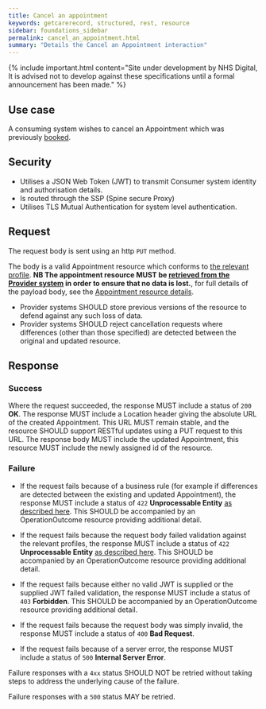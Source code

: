 ```yaml
---
title: Cancel an appointment
keywords: getcarerecord, structured, rest, resource
sidebar: foundations_sidebar
permalink: cancel_an_appointment.html
summary: "Details the Cancel an Appointment interaction"
---
```


{% include important.html content="Site under development by NHS Digital, It is advised not to develop against these specifications until a formal announcement has been made." %}

## Use case ##

A consuming system wishes to cancel an Appointment which was previously <a href='book_an_appointment.html'>booked</a>.

## Security ##

- Utilises a JSON Web Token (JWT) to transmit Consumer system identity and authorisation details.
- Is routed through the SSP (Spine secure Proxy)
- Utilises TLS Mutual Authentication for system level authentication.

## Request ##

The request body is sent using an http `PUT` method.

The body is a valid Appointment resource which conforms to <a href='https://fhir.hl7.org.uk/STU3/StructureDefinition/CareConnect-Appointment-1'>the relevant profile</a>. **NB The appointment resource MUST be <a href='get_an_appointment.html'>retrieved from the Provider system</a> in order to ensure that no data is lost.**, for full details of the payload body, see the <a href='appointment.html'>Appointment resource details</a>.

- Provider systems SHOULD store previous versions of the resource to defend against any such loss of data.
- Provider systems SHOULD reject cancellation requests where differences (other than those specified) are detected between the original and updated resource.

## Response ##

### Success ###
Where the request succeeded, the response MUST include a status of `200` **OK**.
The response MUST include a Location header giving the absolute URL of the created Appointment. This URL MUST remain stable, and the resource SHOULD support RESTful updates using a PUT request to this URL.
The response body MUST include the updated Appointment, this resource MUST include the newly assigned id of the resource.

### Failure ###
- If the request fails because of a business rule (for example if differences are detected between the existing and updated Appointment), the response MUST include a status of `422` **Unprocessable Entity** <a href='http://hl7.org/fhir/STU3/http.html#2.21.0.10.1'>as described here</a>.
This SHOULD be accompanied by an OperationOutcome resource providing additional detail.
- If the request fails because the request body failed validation against the relevant profiles, the response MUST include a status of `422` **Unprocessable Entity** <a href='http://hl7.org/fhir/STU3/http.html#2.21.0.10.1'>as described here</a>.
This SHOULD be accompanied by an OperationOutcome resource providing additional detail.
- If the request fails because either no valid JWT is supplied or the supplied JWT failed validation, the response MUST include a status of `403` **Forbidden**.
This SHOULD be accompanied by an OperationOutcome resource providing additional detail.

- If the request fails because the request body was simply invalid, the response MUST include a status of `400` **Bad Request**.
- If the request fails because of a server error, the response MUST include a status of `500` **Internal Server Error**.

Failure responses with a `4xx` status SHOULD NOT be retried without taking steps to address the underlying cause of the failure.

Failure responses with a `500` status MAY be retried.

